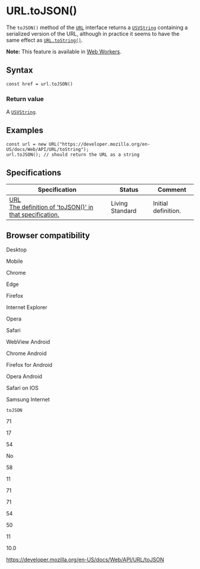 URL.toJSON()
============

The `toJSON()` method of the [`URL`](../url) interface returns a [`USVString`](../usvstring) containing a serialized version of the URL, although in practice it seems to have the same effect as [`URL.toString()`](tostring).

**Note:** This feature is available in [Web Workers](../web_workers_api).

Syntax
------

    const href = url.toJSON()

### Return value

A [`USVString`](../usvstring).

Examples
--------

    const url = new URL("https://developer.mozilla.org/en-US/docs/Web/API/URL/toString");
    url.toJSON(); // should return the URL as a string

Specifications
--------------

<table><thead><tr class="header"><th>Specification</th><th>Status</th><th>Comment</th></tr></thead><tbody><tr class="odd"><td><a href="https://url.spec.whatwg.org/#dom-url-tojson">URL<br />
<span class="small">The definition of 'toJSON()' in that specification.</span></a></td><td><span class="spec-living">Living Standard</span></td><td>Initial definition.</td></tr></tbody></table>

Browser compatibility
---------------------

Desktop

Mobile

Chrome

Edge

Firefox

Internet Explorer

Opera

Safari

WebView Android

Chrome Android

Firefox for Android

Opera Android

Safari on IOS

Samsung Internet

`toJSON`

71

17

54

No

58

11

71

71

54

50

11

10.0

<a href="https://developer.mozilla.org/en-US/docs/Web/API/URL/toJSON" class="_attribution-link">https://developer.mozilla.org/en-US/docs/Web/API/URL/toJSON</a>
